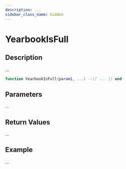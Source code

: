```yaml
---
description: ...
sidebar_class_name: hidden
---
```


# YearbookIsFull

## Description

...

```lua
function YearbookIsFull(param1, ...) --[[ ... ]] end
```

## Parameters

...

## Return Values

...

## Example

...

